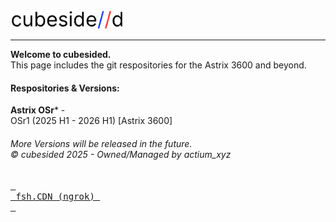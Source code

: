 <img src="https://raw.githubusercontent.com/cubesided/.github/refs/heads/main/profile/lge25.png" alt="cubesided logo" width="180">
<hr>

**Welcome to cubesided.**<br>
This page includes the git respositories for the Astrix 3600 and beyond.

#### Respositories & Versions:
**Astrix OSr*** -<br>
OSr1 (2025 H1 - 2026 H1) [Astrix 3600]<br>
<!--OSr2 (2026 H1 - 2026 H2)<br>
OSr3 (2026 H2 - mid 2027)<br>

**cubesided Lazarus** -<br>
Release Candidate (2027)<br>
Suite [Service Pack] (mid 2027)<br>
Symphony [RC2] (2028)<br>
Symphony.Community [rc2.oss] (mid 2028)<br>
Austra [RC3/KR1] (2034)-->
<h6>More Versions will be released in the future.<br>© cubesided 2025 - Owned/Managed by actium_xyz</h6>


[<kbd> <br> fsh.CDN (ngrok) <br> </kbd>](https://dynamic-highly-gnu.ngrok-free.app/)
